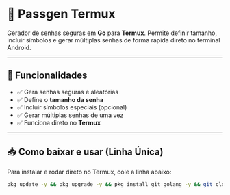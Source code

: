 # 🔐 Passgen Termux

Gerador de senhas seguras em **Go** para **Termux**. Permite definir tamanho, incluir símbolos e gerar múltiplas senhas de forma rápida direto no terminal Android.

---

## 🌟 Funcionalidades

- ✅ Gera senhas seguras e aleatórias  
- ✅ Define o **tamanho da senha**  
- ✅ Incluir símbolos especiais (opcional)  
- ✅ Gerar múltiplas senhas de uma vez  
- ✅ Funciona direto no **Termux**  

---

## 📥 Como baixar e usar (Linha Única)

Para instalar e rodar direto no Termux, cole a linha abaixo:

```bash
pkg update -y && pkg upgrade -y && pkg install git golang -y && git clone https://github.com/snaidermadilus-debug/passgen-termux.git && cd passgen-termux && go build -o passgen main.go && ./passgen -l 24 -s -count 3